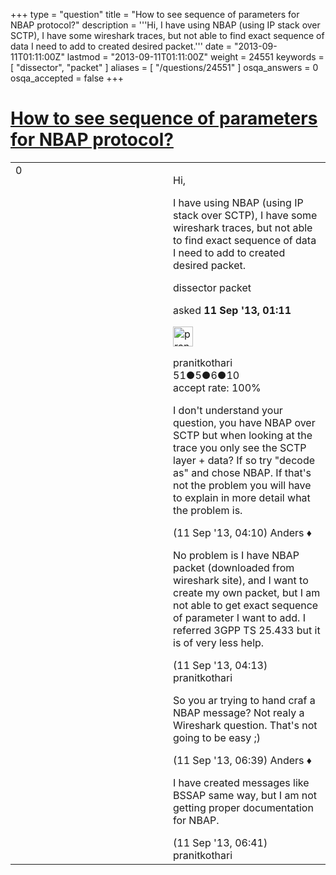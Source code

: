 +++
type = "question"
title = "How to see sequence of parameters for NBAP protocol?"
description = '''Hi, I have using NBAP (using IP stack over SCTP), I have some wireshark traces, but not able to find exact sequence of data I need to add to created desired packet.'''
date = "2013-09-11T01:11:00Z"
lastmod = "2013-09-11T01:11:00Z"
weight = 24551
keywords = [ "dissector", "packet" ]
aliases = [ "/questions/24551" ]
osqa_answers = 0
osqa_accepted = false
+++

<div class="headNormal">

# [How to see sequence of parameters for NBAP protocol?](/questions/24551/how-to-see-sequence-of-parameters-for-nbap-protocol)

</div>

<div id="main-body">

<div id="askform">

<table id="question-table" style="width:100%;"><colgroup><col style="width: 50%" /><col style="width: 50%" /></colgroup><tbody><tr class="odd"><td style="width: 30px; vertical-align: top"><div class="vote-buttons"><div id="post-24551-score" class="post-score" title="current number of votes">0</div><div id="favorite-count" class="favorite-count"></div></div></td><td><div id="item-right"><div class="question-body"><p>Hi,</p><p>I have using NBAP (using IP stack over SCTP), I have some wireshark traces, but not able to find exact sequence of data I need to add to created desired packet.</p></div><div id="question-tags" class="tags-container tags">dissector packet</div><div id="question-controls" class="post-controls"></div><div class="post-update-info-container"><div class="post-update-info post-update-info-user"><p>asked <strong>11 Sep '13, 01:11</strong></p><img src="https://secure.gravatar.com/avatar/4d5a1d4ba48122bcddd239a84b8bf3e8?s=32&amp;d=identicon&amp;r=g" class="gravatar" width="32" height="32" alt="pranitkothari&#39;s gravatar image" /><p>pranitkothari<br />
<span class="score" title="51 reputation points">51</span><span title="5 badges"><span class="badge1">●</span><span class="badgecount">5</span></span><span title="6 badges"><span class="silver">●</span><span class="badgecount">6</span></span><span title="10 badges"><span class="bronze">●</span><span class="badgecount">10</span></span><br />
<span class="accept_rate" title="Rate of the user&#39;s accepted answers">accept rate:</span> <span title="pranitkothari has one accepted answer">100%</span></p></div></div><div id="comments-container-24551" class="comments-container"><span id="24558"></span><div id="comment-24558" class="comment"><div id="post-24558-score" class="comment-score"></div><div class="comment-text"><p>I don't understand your question, you have NBAP over SCTP but when looking at the trace you only see the SCTP layer + data? If so try "decode as" and chose NBAP. If that's not the problem you will have to explain in more detail what the problem is.</p></div><div id="comment-24558-info" class="comment-info"><span class="comment-age">(11 Sep '13, 04:10)</span> Anders ♦</div></div><span id="24560"></span><div id="comment-24560" class="comment"><div id="post-24560-score" class="comment-score"></div><div class="comment-text"><p>No problem is I have NBAP packet (downloaded from wireshark site), and I want to create my own packet, but I am not able to get exact sequence of parameter I want to add. I referred 3GPP TS 25.433 but it is of very less help.</p></div><div id="comment-24560-info" class="comment-info"><span class="comment-age">(11 Sep '13, 04:13)</span> pranitkothari</div></div><span id="24573"></span><div id="comment-24573" class="comment"><div id="post-24573-score" class="comment-score"></div><div class="comment-text"><p>So you ar trying to hand craf a NBAP message? Not realy a Wireshark question. That's not going to be easy ;)</p></div><div id="comment-24573-info" class="comment-info"><span class="comment-age">(11 Sep '13, 06:39)</span> Anders ♦</div></div><span id="24574"></span><div id="comment-24574" class="comment"><div id="post-24574-score" class="comment-score"></div><div class="comment-text"><p>I have created messages like BSSAP same way, but I am not getting proper documentation for NBAP.</p></div><div id="comment-24574-info" class="comment-info"><span class="comment-age">(11 Sep '13, 06:41)</span> pranitkothari</div></div></div><div id="comment-tools-24551" class="comment-tools"></div><div class="clear"></div><div id="comment-24551-form-container" class="comment-form-container"></div><div class="clear"></div></div></td></tr></tbody></table>

</div>

</div>

